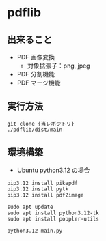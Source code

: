 # pdflib

## 出来ること

- PDF 画像変換
  - 対象拡張子：png, jpeg
- PDF 分割機能
- PDF マージ機能

## 実行方法

```
git clone {当レポジトリ}
./pdflib/dist/main
```

## 環境構築

- Ubuntu python3.12 の場合

```
pip3.12 install pikepdf
pip3.12 install pytk
pip3.12 install pdf2image

sudo apt update
sudo apt install python3.12-tk
sudo apt install poppler-utils
```

```
python3.12 main.py
```
